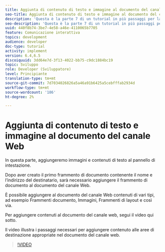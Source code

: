 ```yaml
---
title: Aggiunta di contenuto di testo e immagine al documento del canale Web
seo-title: Aggiunta di contenuto di testo e immagine al documento del canale Web
description: 'Questa è la parte 7 di un tutorial in più passaggi per la creazione del primo documento di comunicazione interattivo. In questa parte, aggiungeremo immagini e contenuti di testo al pannello di intestazione. '
seo-description: 'Questa è la parte 7 di un tutorial in più passaggi per la creazione del primo documento di comunicazione interattivo. In questa parte, aggiungeremo immagini e contenuti di testo al pannello di intestazione. '
uuid: 440f8b74-3be7-4e58-a46e-4110065b7705
feature: Comunicazione interattiva
topics: development
audience: developer
doc-type: tutorial
activity: implement
version: 6.4,6.5
discoiquuid: 3dd64e7d-3f13-4022-bb75-c9dc1884bc19
topic: Sviluppo
role: Developer (Sviluppatore)
level: Principiante
translation-type: tm+mt
source-git-commit: 7d7034026826a5a46a91b6425a5cebfffab2934d
workflow-type: tm+mt
source-wordcount: '186'
ht-degree: 2%

---
```



# Aggiunta di contenuto di testo e immagine al documento del canale Web

In questa parte, aggiungeremo immagini e contenuti di testo al pannello di intestazione.

Dopo aver creato il primo frammento di documento contenente il nome e l’indirizzo del destinatario, sarà necessario aggiungere il frammento di documento al documento del canale Web.

È possibile aggiungere al documento del canale Web contenuti di vari tipi, ad esempio Frammenti documento, Immagini, Frammenti di layout e così via.

Per aggiungere contenuti al documento del canale web, segui il video qui sotto.

Il video illustra i passaggi necessari per aggiungere contenuto alle aree di destinazione appropriate nel documento del canale web.

>[!VIDEO](https://video.tv.adobe.com/v/22359/?quality=9&learn=on)

